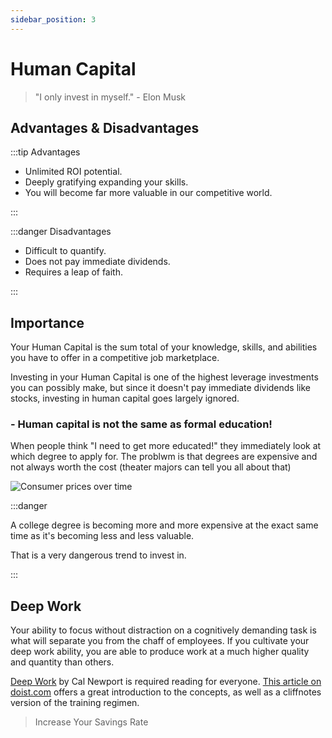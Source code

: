 ```yaml
---
sidebar_position: 3
---
```


# Human Capital

>"I only invest in myself." - Elon Musk

## Advantages & Disadvantages

:::tip Advantages

- Unlimited ROI potential.
- Deeply gratifying expanding your skills.
- You will become far more valuable in our competitive world.

:::

:::danger Disadvantages

- Difficult to quantify.
- Does not pay immediate dividends.
- Requires a leap of faith.

:::

## Importance

Your Human Capital is the sum total of your knowledge, skills, and abilities you have to offer in a competitive job marketplace.

Investing in your Human Capital is one of the highest leverage investments you can possibly make, but since it doesn't pay immediate dividends like stocks, investing in human capital goes largely ignored.

### - Human capital is not the same as formal education!

When people think "I need to get more educated!" they immediately look at which degree to apply for. The problwm is that degrees are expensive and not always worth the cost (theater majors can tell you all about that)

![Consumer prices over time](/img/20yr-price-changes.svg)

:::danger

A college degree is becoming more and more expensive at the exact same time as it's becoming less and less valuable. 

That is a very dangerous trend to invest in.

:::

## Deep Work

Your ability to focus without distraction on a cognitively demanding task is what will separate you from the chaff of employees. If you cultivate your deep work ability, you are able to produce work at a much higher quality and quantity than others.

[Deep Work](https://www.amazon.com/dp/B013UWFM52/ref=dp-kindle-redirect?_encoding=UTF8&btkr=1) by Cal Newport is required reading for everyone. [This article on doist.com](https://blog.doist.com/deep-work/) offers a great introduction to the concepts, as well as a cliffnotes version of the training regimen.

>Increase Your Savings Rate